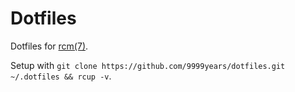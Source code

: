 # Dotfiles

Dotfiles for [rcm(7)](https://github.com/thoughtbot/rcm).

Setup with `git clone https://github.com/9999years/dotfiles.git ~/.dotfiles && rcup -v`.
